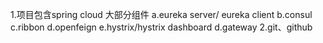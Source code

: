 1.项目包含spring cloud 大部分组件
	a.eureka server/ eureka client
	b.consul
	c.ribbon
	d.openfeign
	e.hystrix/hystrix dashboard
	d.gateway
2.git、github